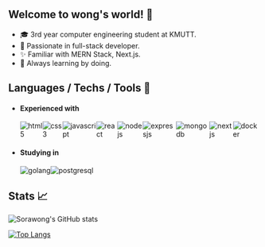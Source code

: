 ## Welcome to wong's world! :wave:
- :mortar_board: 3rd year computer engineering student at KMUTT.
- :eyes: Passionate in full-stack developer.
- :sparkles: Familiar with MERN Stack, Next.js.
- :muscle: Always learning by doing.


## Languages / Techs / Tools :rocket:
- #### Experienced with 
  <div style="display: flex;">
    <img src="https://img.shields.io/badge/HTML5-E34F26?style=for-the-badge&logo=html5&logoColor=white" alt="html5" />
    <img src="https://img.shields.io/badge/CSS3-1572B6?style=for-the-badge&logo=css3&logoColor=white" alt="css3" />
    <img src="https://img.shields.io/badge/JavaScript-323330?style=for-the-badge&logo=javascript&logoColor=F7DF1E" alt="javascript" />
    <img src="https://img.shields.io/badge/React-20232A?style=for-the-badge&logo=react&logoColor=61DAFB" alt="react" />
    <img src="https://img.shields.io/badge/Node.js-339933?style=for-the-badge&logo=nodedotjs&logoColor=white" alt="nodejs" />
    <img src="https://img.shields.io/badge/Express.js-000000?style=for-the-badge&logo=express&logoColor=white" alt="expressjs" />
    <img src="https://img.shields.io/badge/MongoDB-white?style=for-the-badge&logo=mongodb&logoColor=4EA94B" alt="mongodb" />
    <img src="https://img.shields.io/badge/next.js-000000?style=for-the-badge&logo=nextdotjs&logoColor=white" alt="nextjs" />
    <img src="https://img.shields.io/badge/Docker-2CA5E0?style=for-the-badge&logo=docker&logoColor=white" alt="docker" />
  </div>

- #### Studying in
  <div style="display: flex;">
    <img src="https://img.shields.io/badge/Go-00ADD8?style=for-the-badge&logo=go&logoColor=white" alt="golang" />
    <img src="https://img.shields.io/badge/PostgreSQL-316192?style=for-the-badge&logo=postgresql&logoColor=white" alt="postgresql" />
  </div>

## Stats :chart_with_upwards_trend:
![Sorawong's GitHub stats](https://github-readme-stats.vercel.app/api?username=srwx&show_icons=true)

[![Top Langs](https://github-readme-stats.vercel.app/api/top-langs/?username=srwx&layout=compact)](https://github.com/srwx/github-readme-stats)





